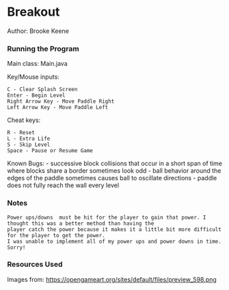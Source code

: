 Breakout
====

Author: Brooke Keene

### Running the Program

Main class: Main.java

Key/Mouse inputs:

    C - Clear Splash Screen
    Enter - Begin Level
    Right Arrow Key - Move Paddle Right
    Left Arrow Key - Move Paddle Left

Cheat keys:

    R - Reset
    L - Extra Life
    S - Skip Level
    Space - Pause or Resume Game

Known Bugs:
    - successive block collisions that occur in a short span of time where blocks share a border sometimes look odd
    - ball behavior around the edges of the paddle sometimes causes ball to oscillate directions
    - paddle does not fully reach the wall every level

### Notes
    Power ups/downs  must be hit for the player to gain that power. I thought this was a better method than having the
    player catch the power because it makes it a little bit more difficult for the player to get the power.
    I was unable to implement all of my power ups and power downs in time. Sorry!

### Resources Used
Images from: https://opengameart.org/sites/default/files/preview_598.png

